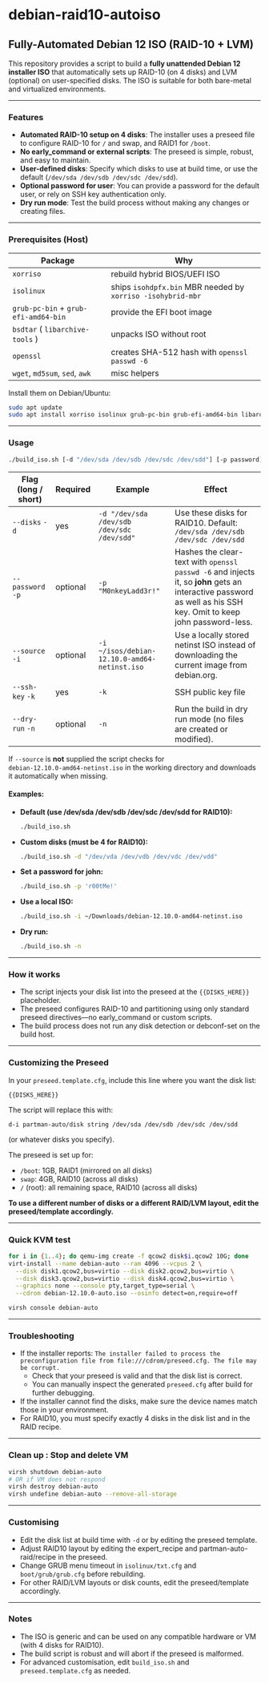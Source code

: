 # debian-raid10-autoiso

## Fully-Automated Debian 12 ISO (RAID-10 + LVM)

This repository provides a script to build a **fully unattended Debian 12 installer ISO** that automatically sets up RAID-10 (on 4 disks) and LVM (optional) on user-specified disks. The ISO is suitable for both bare-metal and virtualized environments.

---

### Features
- **Automated RAID-10 setup on 4 disks**: The installer uses a preseed file to configure RAID-10 for `/` and swap, and RAID1 for `/boot`.
- **No early_command or external scripts**: The preseed is simple, robust, and easy to maintain.
- **User-defined disks**: Specify which disks to use at build time, or use the default (`/dev/sda /dev/sdb /dev/sdc /dev/sdd`).
- **Optional password for user**: You can provide a password for the default user, or rely on SSH key authentication only.
- **Dry run mode**: Test the build process without making any changes or creating files.

---

### Prerequisites (Host)

| Package                              | Why                                                         | 
| ------------------------------------ | ----------------------------------------------------------- |
| `xorriso`                            | rebuild hybrid BIOS/UEFI ISO                                |
| `isolinux`                           | ships `isohdpfx.bin` MBR needed by `xorriso -isohybrid-mbr` |
| `grub-pc-bin` + `grub-efi-amd64-bin` | provide the EFI boot image                                  |
| `bsdtar` ( `libarchive-tools` )      | unpacks ISO without root                                    |
| `openssl`                            | creates SHA-512 hash with `openssl passwd -6`               |
| `wget`, `md5sum`, `sed`, `awk`       | misc helpers                                                |

Install them on Debian/Ubuntu:

```bash
sudo apt update
sudo apt install xorriso isolinux grub-pc-bin grub-efi-amd64-bin libarchive-tools openssl wget debconf-utils
```

---

### Usage

```bash
./build_iso.sh [-d "/dev/sda /dev/sdb /dev/sdc /dev/sdd"] [-p password] [-i netinst.iso] [-n]
```

| Flag (long / short) | Required | Example | Effect |
|---------------------|----------|---------|--------|
| `--disks`  `-d`     | yes      | `-d "/dev/sda /dev/sdb /dev/sdc /dev/sdd"` | Use these disks for RAID10. Default: `/dev/sda /dev/sdb /dev/sdc /dev/sdd` |
| `--password`  `-p`  | optional | `-p "M0nkeyLadd3r!"` | Hashes the clear-text with `openssl passwd -6` and injects it, so **john** gets an interactive password as well as his SSH key. Omit to keep john password-less. |
| `--source`  `-i`    | optional | `-i ~/isos/debian-12.10.0-amd64-netinst.iso` | Use a locally stored netinst ISO instead of downloading the current image from debian.org. |
|  `--ssh-key` `-k`   | yes      | `-k` | SSH public key file | 
| `--dry-run`  `-n`   | optional | `-n` | Run the build in dry run mode (no files are created or modified). |

If `--source` is **not** supplied the script checks for  
`debian-12.10.0-amd64-netinst.iso` in the working directory and downloads it automatically when missing.

#### **Examples:**

- **Default (use /dev/sda /dev/sdb /dev/sdc /dev/sdd for RAID10):**
  ```bash
  ./build_iso.sh
  ```
- **Custom disks (must be 4 for RAID10):**
  ```bash
  ./build_iso.sh -d "/dev/vda /dev/vdb /dev/vdc /dev/vdd"
  ```
- **Set a password for john:**
  ```bash
  ./build_iso.sh -p 'r00tMe!'
  ```
- **Use a local ISO:**
  ```bash
  ./build_iso.sh -i ~/Downloads/debian-12.10.0-amd64-netinst.iso
  ```
- **Dry run:**
  ```bash
  ./build_iso.sh -n
  ```

---

### How it works
- The script injects your disk list into the preseed at the `{{DISKS_HERE}}` placeholder.
- The preseed configures RAID-10 and partitioning using only standard preseed directives—no early_command or custom scripts.
- The build process does not run any disk detection or debconf-set on the build host.

---

### Customizing the Preseed

In your `preseed.template.cfg`, include this line where you want the disk list:

```
{{DISKS_HERE}}
```

The script will replace this with:
```
d-i partman-auto/disk string /dev/sda /dev/sdb /dev/sdc /dev/sdd
```
(or whatever disks you specify).

The preseed is set up for:
- `/boot`: 1GB, RAID1 (mirrored on all disks)
- `swap`: 4GB, RAID10 (across all disks)
- `/` (root): all remaining space, RAID10 (across all disks)

**To use a different number of disks or a different RAID/LVM layout, edit the preseed/template accordingly.**

---

### Quick KVM test

```bash
for i in {1..4}; do qemu-img create -f qcow2 disk$i.qcow2 10G; done
virt-install --name debian-auto --ram 4096 --vcpus 2 \
  --disk disk1.qcow2,bus=virtio --disk disk2.qcow2,bus=virtio \
  --disk disk3.qcow2,bus=virtio --disk disk4.qcow2,bus=virtio \
  --graphics none --console pty,target_type=serial \
  --cdrom debian-12.10.0-auto.iso --osinfo detect=on,require=off

virsh console debian-auto
```

---

### Troubleshooting
- If the installer reports: `The installer failed to process the preconfiguration file from file:///cdrom/preseed.cfg. The file may be corrupt.`
  - Check that your preseed is valid and that the disk list is correct.
  - You can manually inspect the generated `preseed.cfg` after build for further debugging.
- If the installer cannot find the disks, make sure the device names match those in your environment.
- For RAID10, you must specify exactly 4 disks in the disk list and in the RAID recipe.

---

### Clean up : Stop and delete VM

```bash
virsh shutdown debian-auto 
# OR if VM does not respond 
virsh destroy debian-auto
virsh undefine debian-auto --remove-all-storage
```

---

### Customising
- Edit the disk list at build time with `-d` or by editing the preseed template.
- Adjust RAID10 layout by editing the expert_recipe and partman-auto-raid/recipe in the preseed.
- Change GRUB menu timeout in `isolinux/txt.cfg` and `boot/grub/grub.cfg` before rebuilding.
- For other RAID/LVM layouts or disk counts, edit the preseed/template accordingly.

---

### Notes
- The ISO is generic and can be used on any compatible hardware or VM (with 4 disks for RAID10).
- The build script is robust and will abort if the preseed is malformed.
- For advanced customisation, edit `build_iso.sh` and `preseed.template.cfg` as needed.